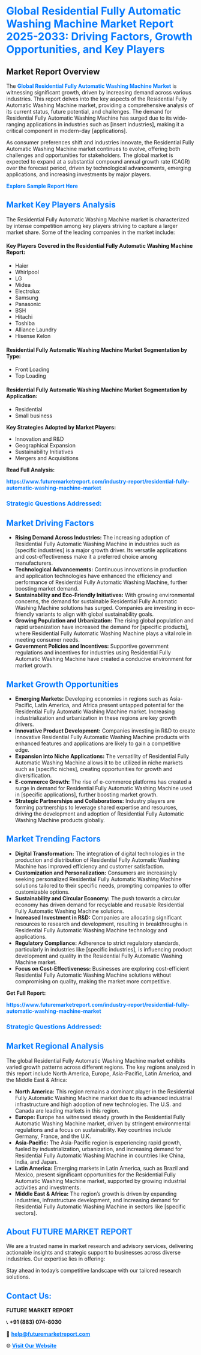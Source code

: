 <h1 style="color: #007BFF;">Global Residential Fully Automatic Washing Machine Market Report 2025-2033: Driving Factors, Growth Opportunities, and Key Players</h1>

<section id="overview">
<h2>Market Report Overview</h2>
<p>The <a href="https://www.futuremarketreport.com/industry-report/residential-fully-automatic-washing-machine-market" style="color: #007BFF; text-decoration: none;"><strong>Global Residential Fully Automatic Washing Machine Market</strong></a> is witnessing significant growth, driven by increasing demand across various industries. This report delves into the key aspects of the Residential Fully Automatic Washing Machine market, providing a comprehensive analysis of its current status, future potential, and challenges. The demand for Residential Fully Automatic Washing Machine has surged due to its wide-ranging applications in industries such as [insert industries], making it a critical component in modern-day [applications].</p>
<p>As consumer preferences shift and industries innovate, the Residential Fully Automatic Washing Machine market continues to evolve, offering both challenges and opportunities for stakeholders. The global market is expected to expand at a substantial compound annual growth rate (CAGR) over the forecast period, driven by technological advancements, emerging applications, and increasing investments by major players.</p>
</section>

<section id="overview">
<p><a href="https://www.futuremarketreport.com/request-sample/reportId=40412" style="color: #007BFF; text-decoration: none;"><strong>Explore Sample Report Here</strong></a></p>
</section>

<section id="key-players">
<h2 style="color: #007BFF;">Market Key Players Analysis</h2>
<p>The Residential Fully Automatic Washing Machine market is characterized by intense competition among key players striving to capture a larger market share. Some of the leading companies in the market include:</p>
<h4>Key Players Covered in the Residential Fully Automatic Washing Machine Report:</h4>
<ul><li>Haier</li><li>Whirlpool</li><li>LG</li><li>Midea</li><li>Electrolux</li><li>Samsung</li><li>Panasonic</li><li>BSH</li><li>Hitachi</li><li>Toshiba</li><li>Alliance Laundry</li><li>Hisense Kelon</li></ul>
<h4>Residential Fully Automatic Washing Machine Market Segmentation by Type:</h4>
<ul><li>Front Loading</li><li>Top Loading</li></ul>

<h4>Residential Fully Automatic Washing Machine Market Segmentation by Application:</h4>
<ul><li>Residential</li><li>Small business</li></ul>
<p><strong>Key Strategies Adopted by Market Players:</strong></p>
<ul>
<li>Innovation and R&D</li>
<li>Geographical Expansion</li>
<li>Sustainability Initiatives</li>
<li>Mergers and Acquisitions</li>
</ul>
</section>

<section>
<p><strong>Read Full Analysis: </strong></p><a href="https://www.futuremarketreport.com/industry-report/residential-fully-automatic-washing-machine-market" style="color: #007BFF; text-decoration: none;"><strong>https://www.futuremarketreport.com/industry-report/residential-fully-automatic-washing-machine-market</strong></a>
<h3 style="color: #007BFF;">Strategic Questions Addressed:</h3>
</section>

<section id="driving-factors">
<h2 style="color: #007BFF;">Market Driving Factors</h2>
<ul>
<li><strong>Rising Demand Across Industries:</strong> The increasing adoption of Residential Fully Automatic Washing Machine in industries such as [specific industries] is a major growth driver. Its versatile applications and cost-effectiveness make it a preferred choice among manufacturers.</li>
<li><strong>Technological Advancements:</strong> Continuous innovations in production and application technologies have enhanced the efficiency and performance of Residential Fully Automatic Washing Machine, further boosting market demand.</li>
<li><strong>Sustainability and Eco-Friendly Initiatives:</strong> With growing environmental concerns, the demand for sustainable Residential Fully Automatic Washing Machine solutions has surged. Companies are investing in eco-friendly variants to align with global sustainability goals.</li>
<li><strong>Growing Population and Urbanization:</strong> The rising global population and rapid urbanization have increased the demand for [specific products], where Residential Fully Automatic Washing Machine plays a vital role in meeting consumer needs.</li>
<li><strong>Government Policies and Incentives:</strong> Supportive government regulations and incentives for industries using Residential Fully Automatic Washing Machine have created a conducive environment for market growth.</li>
</ul>
</section>

<section id="growth-opportunities">
<h2 style="color: #007BFF;">Market Growth Opportunities</h2>
<ul>
<li><strong>Emerging Markets:</strong> Developing economies in regions such as Asia-Pacific, Latin America, and Africa present untapped potential for the Residential Fully Automatic Washing Machine market. Increasing industrialization and urbanization in these regions are key growth drivers.</li>
<li><strong>Innovative Product Development:</strong> Companies investing in R&D to create innovative Residential Fully Automatic Washing Machine products with enhanced features and applications are likely to gain a competitive edge.</li>
<li><strong>Expansion into Niche Applications:</strong> The versatility of Residential Fully Automatic Washing Machine allows it to be utilized in niche markets such as [specific niches], creating opportunities for growth and diversification.</li>
<li><strong>E-commerce Growth:</strong> The rise of e-commerce platforms has created a surge in demand for Residential Fully Automatic Washing Machine used in [specific applications], further boosting market growth.</li>
<li><strong>Strategic Partnerships and Collaborations:</strong> Industry players are forming partnerships to leverage shared expertise and resources, driving the development and adoption of Residential Fully Automatic Washing Machine products globally.</li>
</ul>
</section>

<section id="trending-factors">
<h2 style="color: #007BFF;">Market Trending Factors</h2>
<ul>
<li><strong>Digital Transformation:</strong> The integration of digital technologies in the production and distribution of Residential Fully Automatic Washing Machine has improved efficiency and customer satisfaction.</li>
<li><strong>Customization and Personalization:</strong> Consumers are increasingly seeking personalized Residential Fully Automatic Washing Machine solutions tailored to their specific needs, prompting companies to offer customizable options.</li>
<li><strong>Sustainability and Circular Economy:</strong> The push towards a circular economy has driven demand for recyclable and reusable Residential Fully Automatic Washing Machine solutions.</li>
<li><strong>Increased Investment in R&D:</strong> Companies are allocating significant resources to research and development, resulting in breakthroughs in Residential Fully Automatic Washing Machine technology and applications.</li>
<li><strong>Regulatory Compliance:</strong> Adherence to strict regulatory standards, particularly in industries like [specific industries], is influencing product development and quality in the Residential Fully Automatic Washing Machine market.</li>
<li><strong>Focus on Cost-Effectiveness:</strong> Businesses are exploring cost-efficient Residential Fully Automatic Washing Machine solutions without compromising on quality, making the market more competitive.</li>
</ul>
</section>

<section>
<p><strong>Get Full Report: </strong></p><a href="https://www.futuremarketreport.com/industry-report/residential-fully-automatic-washing-machine-market" style="color: #007BFF; text-decoration: none;"><strong>https://www.futuremarketreport.com/industry-report/residential-fully-automatic-washing-machine-market</strong></a>
<h3 style="color: #007BFF;">Strategic Questions Addressed:</h3>
</section>


<section id="regional-analysis">
<h2 style="color: #007BFF;">Market Regional Analysis</h2>
<p>The global Residential Fully Automatic Washing Machine market exhibits varied growth patterns across different regions. The key regions analyzed in this report include North America, Europe, Asia-Pacific, Latin America, and the Middle East & Africa:</p>
<ul>
<li><strong>North America:</strong> This region remains a dominant player in the Residential Fully Automatic Washing Machine market due to its advanced industrial infrastructure and high adoption of new technologies. The U.S. and Canada are leading markets in this region.</li>
<li><strong>Europe:</strong> Europe has witnessed steady growth in the Residential Fully Automatic Washing Machine market, driven by stringent environmental regulations and a focus on sustainability. Key countries include Germany, France, and the U.K.</li>
<li><strong>Asia-Pacific:</strong> The Asia-Pacific region is experiencing rapid growth, fueled by industrialization, urbanization, and increasing demand for Residential Fully Automatic Washing Machine in countries like China, India, and Japan.</li>
<li><strong>Latin America:</strong> Emerging markets in Latin America, such as Brazil and Mexico, present significant opportunities for the Residential Fully Automatic Washing Machine market, supported by growing industrial activities and investments.</li>
<li><strong>Middle East & Africa:</strong> The region’s growth is driven by expanding industries, infrastructure development, and increasing demand for Residential Fully Automatic Washing Machine in sectors like [specific sectors].</li>
</ul>
</section>

<footer>
<h2 style="color: #007BFF;">About FUTURE MARKET REPORT</h2>
<p>We are a trusted name in market research and advisory services, delivering actionable insights and strategic support to businesses across diverse industries. Our expertise lies in offering:</p>

<p>Stay ahead in today’s competitive landscape with our tailored research solutions.</p>

<h2 style="color: #007BFF;">Contact Us:</h2>
<p><strong>FUTURE MARKET REPORT</strong></p>
<p>📞 <strong>+91 (883) 074-8030</strong></p>
<p>📧 <strong><a href="mailto:help@futuremarketreport.com" style="color: #007BFF;">help@futuremarketreport.com</a></strong></p>
<p>🌐 <strong><a href="https://www.futuremarketreport.com/" style="color: #007BFF;">Visit Our Website</a></strong></p>
</footer>